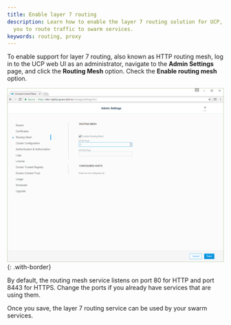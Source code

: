 ```yaml
---
title: Enable layer 7 routing
description: Learn how to enable the layer 7 routing solution for UCP, that allows
  you to route traffic to swarm services.
keywords: routing, proxy
---
```


To enable support for layer 7 routing, also known as HTTP routing mesh,
log in to the UCP web UI as an administrator, navigate to the **Admin Settings**
page, and click the **Routing Mesh** option. Check the **Enable routing mesh** option.

![http routing mesh](../../../images/interlock-install-3.png){: .with-border}

By default, the routing mesh service listens on port 80 for HTTP and port
8443 for HTTPS. Change the ports if you already have services that are using
them.

Once you save, the layer 7 routing service can be used by your swarm services.
